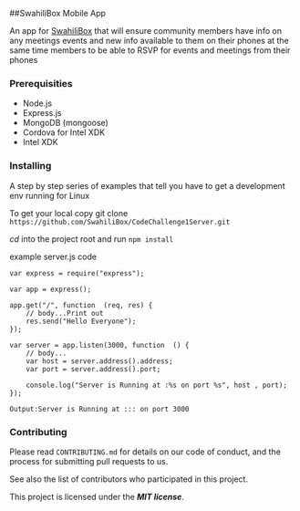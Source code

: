 
##SwahiliBox Mobile App

An app for [SwahiliBox](swahilibox.co.ke) that will ensure community members have info on any meetings events and new info available to them on their phones at the same time members to be able to RSVP for events and meetings from their phones

### Prerequisities

* Node.js
* Express.js
* MongoDB (mongoose)
* Cordova for Intel XDK
* Intel XDK



### Installing

A step by step series of examples that tell you have to get a development env running for Linux

To get your local copy git clone `https://github.com/SwahiliBox/CodeChallenge1Server.git`

*cd* into the project root and run ```npm install```

example server.js code
```
var express = require("express");

var app = express();

app.get("/", function  (req, res) {
	// body...Print out
	res.send("Hello Everyone");
});

var server = app.listen(3000, function  () {
	// body...
	var host = server.address().address;
	var port = server.address().port;

	console.log("Server is Running at :%s on port %s", host , port);
});
```

`Output:Server is Running at ::: on port 3000`




### Contributing

Please read `CONTRIBUTING.md` for details on our code of conduct, and the process for submitting pull requests to us.

See also the list of contributors who participated in this project.


This project is licensed under the ***MIT license***.
